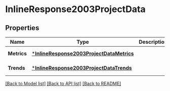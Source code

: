 # InlineResponse2003ProjectData

## Properties
Name | Type | Description | Notes
------------ | ------------- | ------------- | -------------
**Metrics** | [***InlineResponse2003ProjectDataMetrics**](inline_response_200_3_project_data_metrics.md) |  | [default to null]
**Trends** | [***InlineResponse2003ProjectDataTrends**](inline_response_200_3_project_data_trends.md) |  | [default to null]

[[Back to Model list]](../README.md#documentation-for-models) [[Back to API list]](../README.md#documentation-for-api-endpoints) [[Back to README]](../README.md)

